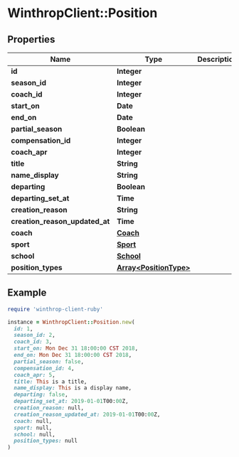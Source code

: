 # WinthropClient::Position

## Properties

| Name | Type | Description | Notes |
| ---- | ---- | ----------- | ----- |
| **id** | **Integer** |  | [optional] |
| **season_id** | **Integer** |  | [optional] |
| **coach_id** | **Integer** |  | [optional] |
| **start_on** | **Date** |  | [optional] |
| **end_on** | **Date** |  | [optional] |
| **partial_season** | **Boolean** |  | [optional] |
| **compensation_id** | **Integer** |  | [optional] |
| **coach_apr** | **Integer** |  | [optional] |
| **title** | **String** |  | [optional] |
| **name_display** | **String** |  | [optional] |
| **departing** | **Boolean** |  | [optional] |
| **departing_set_at** | **Time** |  | [optional] |
| **creation_reason** | **String** |  | [optional] |
| **creation_reason_updated_at** | **Time** |  | [optional] |
| **coach** | [**Coach**](Coach.md) |  | [optional] |
| **sport** | [**Sport**](Sport.md) |  | [optional] |
| **school** | [**School**](School.md) |  | [optional] |
| **position_types** | [**Array&lt;PositionType&gt;**](PositionType.md) |  | [optional] |

## Example

```ruby
require 'winthrop-client-ruby'

instance = WinthropClient::Position.new(
  id: 1,
  season_id: 2,
  coach_id: 3,
  start_on: Mon Dec 31 18:00:00 CST 2018,
  end_on: Mon Dec 31 18:00:00 CST 2018,
  partial_season: false,
  compensation_id: 4,
  coach_apr: 5,
  title: This is a title,
  name_display: This is a display name,
  departing: false,
  departing_set_at: 2019-01-01T00:00Z,
  creation_reason: null,
  creation_reason_updated_at: 2019-01-01T00:00Z,
  coach: null,
  sport: null,
  school: null,
  position_types: null
)
```

